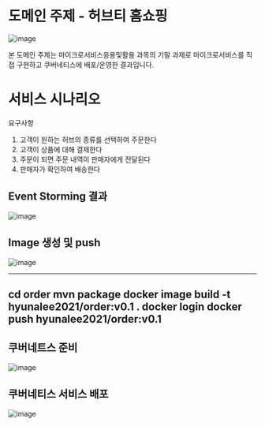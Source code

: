 # 도메인 주제 - 허브티 홈쇼핑

![image](https://github.com/hyunalee2021/sjcu-microservice-labs/assets/93066693/1f9a7f5b-d41e-45c0-91e4-1367d3623569)

본 도메인 주제는 마이크로서비스응용및활용 과목의 기말 과제로 마이크로서비스를 직접 구현하고 쿠버네티스에 배포/운영한 결과입니다.



# 서비스 시나리오

요구사항
1. 고객이 원하는 허브의 종류를 선택하여 주문한다
1. 고객이 상품에 대해 결제한다
1. 주문이 되면 주문 내역이 판매자에게 전달된다
1. 판매자가  확인하여 배송한다
 

## Event Storming 결과

![image](https://github.com/hyunalee2021/sjcu-microservice-labs/assets/93066693/c935bc85-fb9c-48f0-be22-9f6a3b6fb8ed)


## Image 생성 및 push

![image](https://github.com/hyunalee2021/TeaMall/assets/93066693/f843e257-17d7-4b25-9917-08571b7e8668)

---
cd order
mvn package 
docker image build -t hyunalee2021/order:v0.1 .
docker login
docker push hyunalee2021/order:v0.1
---

## 쿠버네트스 준비

![image](https://github.com/hyunalee2021/TeaMall/assets/93066693/4f61582e-3c8a-4d53-8abc-948fcdcd3305)


## 쿠버네티스 서비스 배포

![image](https://github.com/hyunalee2021/sjcu-microservice-labs/assets/93066693/1e245e3f-fb4c-49b5-8e56-12f2884ce4a3)

